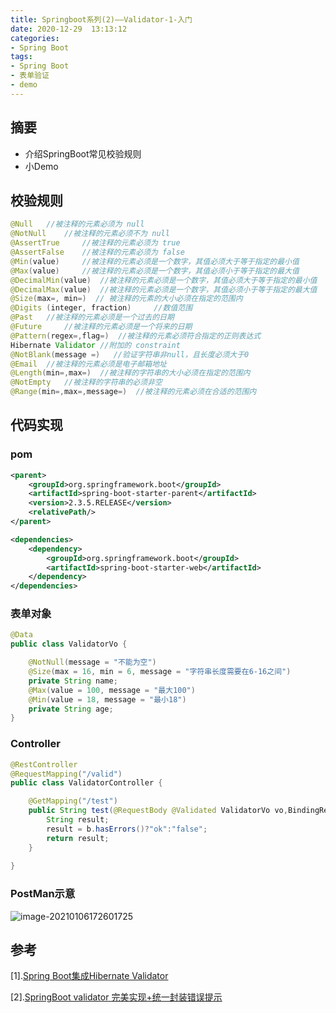 ```yaml
---
title: Springboot系列(2)——Validator-1-入门
date: 2020-12-29  13:13:12
categories:
- Spring Boot
tags:
- Spring Boot
- 表单验证
- demo
---
```

## 摘要
* 介绍SpringBoot常见校验规则
* 小Demo

<!--more-->
## 校验规则

```java
@Null   //被注释的元素必须为 null
@NotNull    //被注释的元素必须不为 null
@AssertTrue     //被注释的元素必须为 true
@AssertFalse    //被注释的元素必须为 false
@Min(value)     //被注释的元素必须是一个数字，其值必须大于等于指定的最小值
@Max(value)     //被注释的元素必须是一个数字，其值必须小于等于指定的最大值
@DecimalMin(value)  //被注释的元素必须是一个数字，其值必须大于等于指定的最小值
@DecimalMax(value)  //被注释的元素必须是一个数字，其值必须小于等于指定的最大值
@Size(max=, min=)  // 被注释的元素的大小必须在指定的范围内
@Digits (integer, fraction)     //数值范围
@Past   //被注释的元素必须是一个过去的日期
@Future     //被注释的元素必须是一个将来的日期
@Pattern(regex=,flag=)  //被注释的元素必须符合指定的正则表达式
Hibernate Validator //附加的 constraint
@NotBlank(message =)   //验证字符串非null，且长度必须大于0
@Email  //被注释的元素必须是电子邮箱地址
@Length(min=,max=)  //被注释的字符串的大小必须在指定的范围内
@NotEmpty   //被注释的字符串的必须非空
@Range(min=,max=,message=)  //被注释的元素必须在合适的范围内
```

## 代码实现

### pom

```xml
<parent>
    <groupId>org.springframework.boot</groupId>
    <artifactId>spring-boot-starter-parent</artifactId>
    <version>2.3.5.RELEASE</version>
    <relativePath/>
</parent>

<dependencies>
    <dependency>
        <groupId>org.springframework.boot</groupId>
        <artifactId>spring-boot-starter-web</artifactId>
    </dependency>
</dependencies>
```

### 表单对象

```java
@Data
public class ValidatorVo {

	@NotNull(message = "不能为空")
	@Size(max = 16, min = 6, message = "字符串长度需要在6-16之间")
	private String name;
	@Max(value = 100, message = "最大100")
	@Min(value = 18, message = "最小18")
	private String age;
}
```

### Controller

```java
@RestController
@RequestMapping("/valid")
public class ValidatorController {

	@GetMapping("/test")
	public String test(@RequestBody @Validated ValidatorVo vo,BindingResult b) {
        String result;
        result = b.hasErrors()?"ok":"false";
		return result;
	}
    
}
```

### PostMan示意

![image-20210106172601725](https://gitee.com/BothSavage/PicGo/raw/master/image-20210106172601725.png)

## 参考

[1].[Spring Boot集成Hibernate Validator](https://www.cnblogs.com/sun-fan/p/10599038.html)

[2].[SpringBoot validator 完美实现+统一封装错误提示](https://blog.csdn.net/catoop/article/details/95366348)